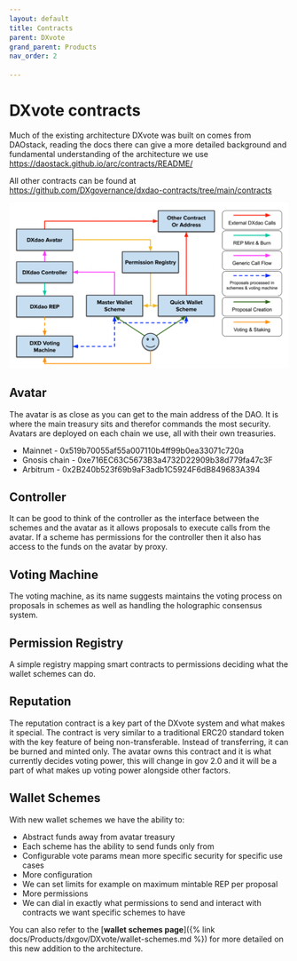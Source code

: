 ```yaml
---
layout: default
title: Contracts
parent: DXvote
grand_parent: Products
nav_order: 2

---
```


# DXvote contracts

Much of the existing architecture DXvote was built on comes from DAOstack, reading the docs there can give a more detailed background and fundamental understanding of the architecture we use
https://daostack.github.io/arc/contracts/README/

All other contracts can be found at https://github.com/DXgovernance/dxdao-contracts/tree/main/contracts 


![Wallet architecture](/assets/images/dxgov/architecture.png)

## Avatar
The avatar is as close as you can get to the main address of the DAO. It is where the main treasury sits and therefor commands the most security. Avatars are deployed on each chain we use, all with their own treasuries. 

- Mainnet - 0x519b70055af55a007110b4ff99b0ea33071c720a
- Gnosis chain - 0xe716EC63C5673B3a4732D22909b38d779fa47c3F
- Arbitrum - 0x2B240b523f69b9aF3adb1C5924F6dB849683A394

## Controller
It can be good to think of the controller as the interface between the schemes and the avatar as it allows proposals to execute calls from the avatar. If a scheme has permissions for the controller then it also has access to the funds on the avatar by proxy. 

## Voting Machine
The voting machine, as its name suggests maintains the voting process on proposals in schemes as well as handling the holographic consensus system. 

## Permission Registry
A simple registry mapping smart contracts to permissions deciding what the wallet schemes can do.

## Reputation
The reputation contract is a key part of the DXvote system and what makes it special. The contract is very similar to a traditional ERC20 standard token with the key feature of being non-transferable. Instead of transferring, it can be burned and minted only. The avatar owns this contract and it is what currently decides voting power, this will change in gov 2.0 and it will be a part of what makes up voting power alongside other factors. 

## Wallet Schemes
With new wallet schemes we have the ability to:
- Abstract funds away from avatar treasury
- Each scheme has the ability to send funds only from 
- Configurable vote params mean more specific security for specific use cases
- More configuration
- We can set limits for example on maximum mintable REP per proposal
- More permissions
- We can dial in exactly what permissions to send and interact with contracts we want specific schemes to have

You can also refer to the [**wallet schemes page**]({% link docs/Products/dxgov/DXvote/wallet-schemes.md %}) for more detailed on this new addition to the architecture.